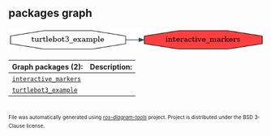 <!--
File was automatically generated using 'ros-diagram-tools' project.
Project is distributed under the BSD 3-Clause license.
-->

## packages graph

[![interactive_markers](interactive_markers.png "interactive_markers")](interactive_markers.png)


| Graph packages (2): | Description: |
| ------------------- | ------------ |
| [`interactive_markers`](interactive_markers.html) |  |
| [`turtlebot3_example`](turtlebot3_example.html) |  |


</br>
<font size="1">
File was automatically generated using <a href="https://github.com/anetczuk/ros-diagram-tools"><i>ros-diagram-tools</i></a> project.
Project is distributed under the BSD 3-Clause license.
</font>
